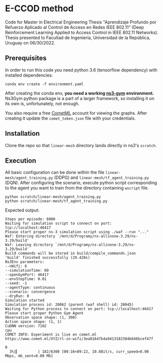 # E-CCOD method
Code for Master in Electrical Engineering Thesis "Aprendizaje Profundo por Refuerzo Aplicado al Control de Acceso en Redes IEEE 802.11" (Deep Reinforcement Learning Applied to Access Control in IEEE 802.11 Networks). Thesis presented to Facultad de Ingeniería, Universidad de la República, Uruguay on 06/30/2022.

## Prerequisites
In order to run this code you need python 3.6 (tensorflow dependency) with installed dependencies:
```
conda env create -f environment.yaml
```
After creating the conda env, **you need a working [ns3-gym](https://github.com/tkn-tub/ns3-gym) environment.** Ns3Gym python package is a part of a larger framework, so installing it on its own is, unfortunately, not enough.

You also require a free [CometML](https://www.comet.ml/signup) account for viewing the graphs. After creating it update the `comet_token.json` file with your credentials.

## Installation
Clone the repo so that `linear-mesh` directory lands directly in ns3's `scratch`. 

## Execution
All basic configuration can be done within the file `linear-mesh/agent_training.py` (DDPG) and `linear-mesh/tf_agent_training.py` (DQN).
After configuring the scenario, execute python script corresponding to the agent you want to train from the directory containing `wscript` file.

```
python scratch/linear-mesh/agent_training.py
python scratch/linear-mesh/tf_agent_training.py
```

Expected output:
```
Steps per episode: 6000
Waiting for simulation script to connect on port: tcp://localhost:46417
Please start proper ns-3 simulation script using ./waf --run "..."
Waf: Entering directory `/mnt/d/Programy/ns-allinone-3.29/ns-3.29/build'
Waf: Leaving directory `/mnt/d/Programy/ns-allinone-3.29/ns-3.29/build'
Build commands will be stored in build/compile_commands.json
'build' finished successfully (29.428s)
Ns3Env parameters:
--nWifi: 6
--simulationTime: 60
--openGymPort: 46417
--envStepTime: 0.01
--seed: -1
--agentType: continuous
--scenario: convergence
--dryRun: 0
Simulation started
Simulation process id: 20062 (parent (waf shell) id: 20045)
Waiting for Python process to connect on port: tcp://localhost:46417
Please start proper Python Gym Agent
Observation space shape: (1, 300)
Action space shape: (1, 1)
CuDNN version: 7102
cpu
COMET INFO: Experiment is live on comet.ml https://www.comet.ml/XYZ/rl-in-wifi/3ea81647b4a9413182384b646bcef47f

0
  3%|▎         | 182/6300 [00:16<09:22, 10.88it/s, curr_speed=0.00 Mbps, mb_sent=0.00 Mb]
```
